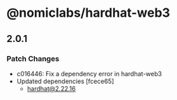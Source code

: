 # @nomiclabs/hardhat-web3

## 2.0.1

### Patch Changes

- c016446: Fix a dependency error in hardhat-web3
- Updated dependencies [fcece65]
  - hardhat@2.22.16
